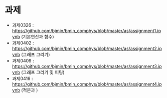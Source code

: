 # 과제

* 과제0326 : https://github.com/bjmin/bmin_comphys/blob/master/as/assignment1.ipynb (기본연산과 함수)
* 과제0402 : https://github.com/bjmin/bmin_comphys/blob/master/as/assignment2.ipynb (그래프 그리기)
* 과제0409 : https://github.com/bjmin/bmin_comphys/blob/master/as/assignment3.ipynb (그래프 그리기 및 피팅)
* 과제0416 : https://github.com/bjmin/bmin_comphys/blob/master/as/assignment4.ipynb (적분과 )

